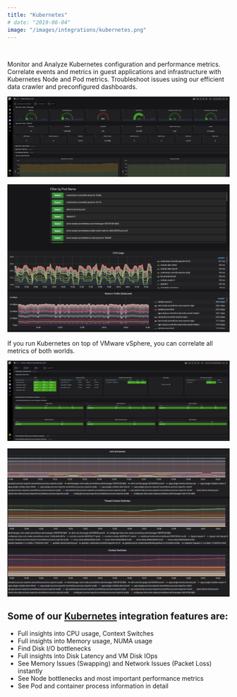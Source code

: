```yaml
---
title: "Kubernetes"
# date: "2019-06-04"
image: "/images/integrations/kubernetes.png"
---
```


 

<!-- ![Kubernetes](/images/integrations/kubernetes.png) -->



Monitor and Analyze Kubernetes configuration and performance metrics. Correlate events and metrics in guest applications and infrastructure with Kubernetes Node and Pod metrics. Troubleshoot issues using our efficient data crawler and preconfigured dashboards.


![Node Exporter Full](/images/integrations/posts//k8snode_numa_b-1024x370.png)


![Filter by Pod Name](/images/integrations/posts//kubernetes-pod_b.png)


If you run Kubernetes on top of VMware vSphere, you can correlate all metrics of both worlds.


![Starter VMware Virtual Machines K8s](/images/integrations/posts//starter_vmk8snuma-1-1024x370.png)


![Starter Kubernetes vSphere](/images/integrations/posts//k8scontainerproc-1-1024x683.png)


## Some of our [Kubernetes](https://www.kubernetes.io/) integration features are:

* Full insights into CPU usage, Context Switches
* Full insights into Memory usage, NUMA usage
* Find Disk I/O bottlenecks
* Full insights into Disk Latency and VM Disk IOps
* See Memory Issues (Swapping) and Network Issues (Packet Loss) instantly
* See Node bottlenecks and most important performance metrics
* See Pod and container process information in detail